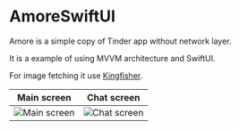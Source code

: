 # AmoreSwiftUI
Amore is a simple copy of Tinder app without network layer.

It is a example of using MVVM architecture and SwiftUI.

For image fetching it use [Kingfisher](https://github.com/onevcat/Kingfisher).

| Main screen | Chat screen |
| :---: |  :---: |
| ![Main screen](https://en.proft.me/media/ios/swtiftua_amore_1.png) | ![Chat screen](https://en.proft.me/media/ios/swtiftua_amore_2.png) |

